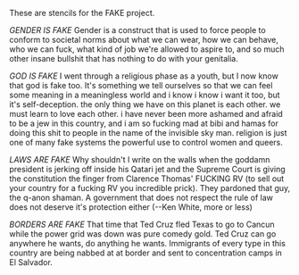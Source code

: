 These are stencils for the FAKE project.  

*GENDER IS FAKE*
Gender is a construct that is used to force people to conform to societal norms about what we can wear, how we can 
behave, who we can fuck, what kind of job we're allowed to aspire to, and so much other insane bullshit that has nothing to do with your genitalia.

*GOD IS FAKE*
I went through a religious phase as a youth, but I now know that god is fake too.  It's something we tell ourselves so that we can feel some
meaning in a meaningless world and i know i know i want it too, but it's self-deception.  the only thing we have on this planet is each other.
we must learn to love each other.  i have never been more ashamed and afraid to be a jew in this country, and i am so fucking mad at bibi and hamas
for doing this shit to people in the name of the invisible sky man.  religion is just one of many fake systems the powerful use to control women
and queers.

*LAWS ARE FAKE*
Why shouldn't I write on the walls when the goddamn president is jerking off inside his Qatari jet and the Supreme Court is giving the constitution
the finger from Clarence Thomas' FUCKING RV (to sell out your country for a fucking RV you incredible prick).  They pardoned that guy, the q-anon shaman.
A government that does not respect the rule of law does not deserve it's protection either (--Ken White, more or less)

*BORDERS ARE FAKE*
That time that Ted Cruz fled Texas to go to Cancun while the power grid was down was pure comedy gold.  Ted Cruz can go anywhere he wants, do anything
he wants.  Immigrants of every type in this country are being nabbed at at border and sent to concentration camps in El Salvador.
